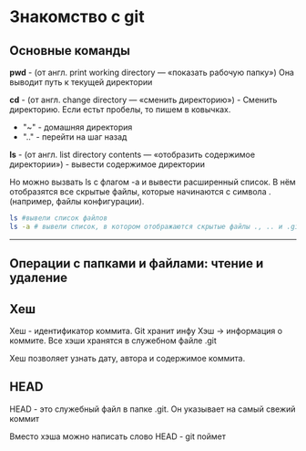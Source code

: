 # Знакомство с git

## Основные команды

**pwd** - (от англ. print working directory — «показать рабочую папку») Она выводит путь к текущей директории

**cd** - (от англ. change directory — «сменить директорию»)  -  Сменить директорию. Если естьт пробелы, то пишем в ковычках.

* "~" - домашняя директория
* ".." - перейти на шаг назад

**ls** - (от англ. list directory contents — «отобразить содержимое директории») - вывести содержимое директории

Но можно вызвать ls с флагом -a и вывести расширенный список. В нём отобразятся все скрытые файлы, которые начинаются с символа . (например, файлы конфигурации).

```bash
ls #вывели список файлов
ls -a # вывели список, в котором отображаются скрытые файлы ., .. и .git
```

---

## Операции с папками и файлами: чтение и удаление


## Хеш

Хеш - идентификатор коммита. Git хранит инфу Хэш -> информация о коммите. Все хэши хранятся в служебном файле .git

Хеш позволяет узнать дату, автора и содержимое коммита.


## HEAD

HEAD - это служебный файл в папке .git. Он указывает на самый свежий коммит

Вместо хэша можно написать слово HEAD - git поймет
